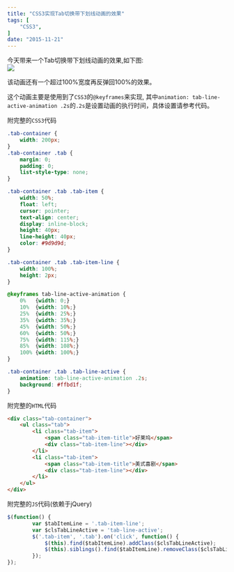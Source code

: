 ```yaml
---
title: "CSS3实现Tab切换带下划线动画的效果"
tags: [
    "CSS3",
]
date: "2015-11-21"
---
```


今天带来一个Tab切换带下划线动画的效果,如下图:    
![](css3tablineanimation.gif)

该动画还有一个超过100%宽度再反弹回100%的效果。

这个动画主要是使用到了`CSS3`的`@keyframes`来实现, 其中`animation: tab-line-active-animation .2s`的`.2s`是设置动画的执行时间，具体设置请参考代码。

附完整的`CSS3`代码  
```css
.tab-container {
    width: 200px;
}
.tab-container .tab {
    margin: 0;
    padding: 0;
    list-style-type: none;
}

.tab-container .tab .tab-item {
    width: 50%;
    float: left;
    cursor: pointer;
    text-align: center;
    display: inline-block;
    height: 40px;
    line-height: 40px;
    color: #9d9d9d;
}

.tab-container .tab .tab-item-line {
    width: 100%;
    height: 2px;
}

@keyframes tab-line-active-animation {
    0%   {width: 0;}
    10%  {width: 10%;}
    25%  {width: 25%;}
    35%  {width: 35%;}
    45%  {width: 50%;}
    60%  {width: 50%;}
    75%  {width: 115%;}
    85%  {width: 108%;}
    100% {width: 100%;}
}

.tab-container .tab .tab-line-active {
    animation: tab-line-active-animation .2s;
    background: #ffbd1f;
}
```
     
附完整的`HTML`代码
```html
<div class="tab-container">
    <ul class="tab">
        <li class="tab-item">
            <span class="tab-item-title">好莱坞</span>
            <div class="tab-item-line"></div>
        </li>
        <li class="tab-item">
            <span class="tab-item-title">美式喜剧</span>
            <div class="tab-item-line"></div>
        </li>
    </ul>
</div>
```
           
     
附完整的`JS`代码(依赖于jQuery)
```javascript
$(function() {
        var $tabItemLine = '.tab-item-line';
        var $clsTabLineActive = 'tab-line-active';
        $('.tab-item', '.tab').on('click', function() {
            $(this).find($tabItemLine).addClass($clsTabLineActive);
            $(this).siblings().find($tabItemLine).removeClass($clsTabLineActive);
        });
});
```

